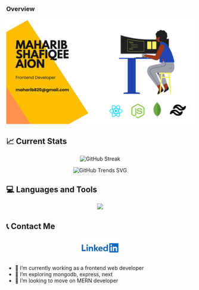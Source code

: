 ### Overview
![Cover Image!](https://raw.githubusercontent.com/maharib820/maharib820/main/images/Yellow%20Online%20Business%20Facebook%20Cover.png "Cover Image!")

## 📈 Current Stats
<p align="center">
    <img src="https://github-readme-streak-stats.herokuapp.com?user=maharib820&theme=dark&date_format=M%20j%5B%2C%20Y%5D&card_width=500" alt="GitHub Streak">
</p>

<p align="center">
  <img src="https://api.githubtrends.io/user/svg/maharib820/repos?time_range=one_year&theme=dark" alt="GitHub Trends SVG">
</p>

## 💻 Languages and Tools
<p align="center">
    <img src="https://skillicons.dev/icons?i=react,express,mongodb,js,tailwind,html,css" />
</p>

## 📞 Contact Me
<div align="center">
  <a href="https://www.linkedin.com/in/maharib-shafiqee-aion-a13083275">
    <img src="https://raw.githubusercontent.com/maharib820/maharib820/main/images/ln.png" alt="Image 2" style="width: 20%;">
  </a>
</div>


- 🔭 I’m currently working as a frontend web developer
- 🌱 I’m exploring mongodb, express, next
- 👯 I’m looking to move on MERN developer
